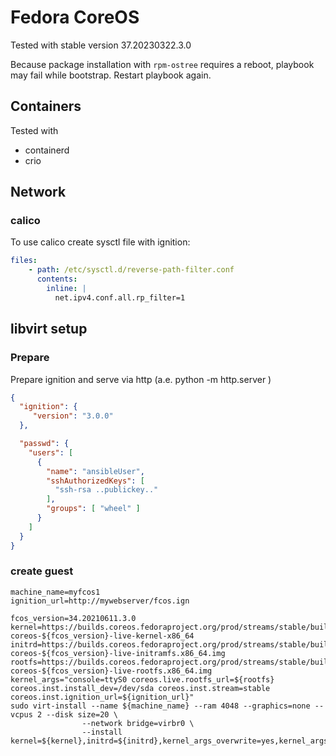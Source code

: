 # Fedora CoreOS

Tested with stable version 37.20230322.3.0

Because package installation with `rpm-ostree` requires a reboot, playbook may fail while bootstrap.
Restart playbook again.

## Containers

Tested with

- containerd
- crio

## Network

### calico

To use calico create sysctl file with ignition:

```yaml
files:
    - path: /etc/sysctl.d/reverse-path-filter.conf
      contents:
        inline: |
          net.ipv4.conf.all.rp_filter=1
```

## libvirt setup

### Prepare

Prepare ignition and serve via http (a.e. python -m http.server )

```json
{
  "ignition": {
     "version": "3.0.0"
  },

  "passwd": {
    "users": [
      {
        "name": "ansibleUser",
        "sshAuthorizedKeys": [
          "ssh-rsa ..publickey.."
        ],
        "groups": [ "wheel" ]
      }
    ]
  }
}
```

### create guest

```ShellSeasion
machine_name=myfcos1
ignition_url=http://mywebserver/fcos.ign

fcos_version=34.20210611.3.0
kernel=https://builds.coreos.fedoraproject.org/prod/streams/stable/builds/${fcos_version}/x86_64/fedora-coreos-${fcos_version}-live-kernel-x86_64
initrd=https://builds.coreos.fedoraproject.org/prod/streams/stable/builds/${fcos_version}/x86_64/fedora-coreos-${fcos_version}-live-initramfs.x86_64.img
rootfs=https://builds.coreos.fedoraproject.org/prod/streams/stable/builds/${fcos_version}/x86_64/fedora-coreos-${fcos_version}-live-rootfs.x86_64.img
kernel_args="console=ttyS0 coreos.live.rootfs_url=${rootfs} coreos.inst.install_dev=/dev/sda coreos.inst.stream=stable coreos.inst.ignition_url=${ignition_url}"
sudo virt-install --name ${machine_name} --ram 4048 --graphics=none --vcpus 2 --disk size=20 \
                --network bridge=virbr0 \
                --install kernel=${kernel},initrd=${initrd},kernel_args_overwrite=yes,kernel_args="${kernel_args}"
```
